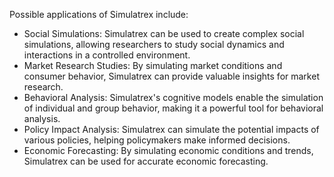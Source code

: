 Possible applications of Simulatrex include:

- Social Simulations: Simulatrex can be used to create complex social simulations, allowing researchers to study social dynamics and interactions in a controlled environment.
- Market Research Studies: By simulating market conditions and consumer behavior, Simulatrex can provide valuable insights for market research.
- Behavioral Analysis: Simulatrex's cognitive models enable the simulation of individual and group behavior, making it a powerful tool for behavioral analysis.
- Policy Impact Analysis: Simulatrex can simulate the potential impacts of various policies, helping policymakers make informed decisions.
- Economic Forecasting: By simulating economic conditions and trends, Simulatrex can be used for accurate economic forecasting.
